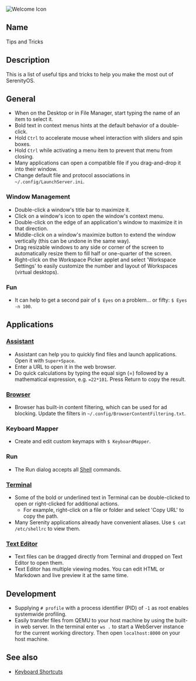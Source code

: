 ![Welcome Icon](/res/icons/32x32/app-welcome.png)

## Name
Tips and Tricks

## Description
This is a list of useful tips and tricks to help you make the most out of SerenityOS.

## General
* When on the Desktop or in File Manager, start typing the name of an item to select it.
* Bold text in context menus hints at the default behavior of a double-click.
* Hold `Ctrl` to accelerate mouse wheel interaction with sliders and spin boxes.
* Hold `Ctrl` while activating a menu item to prevent that menu from closing.
* Many applications can open a compatible file if you drag-and-drop it into their window.
* Change default file and protocol associations in `~/.config/LaunchServer.ini`.

### Window Management
* Double-click a window's title bar to maximize it.
* Click on a window's icon to open the window's context menu.
* Double-click on the edge of an application's window to maximize it in that direction.
* Middle-click on a window's maximize button to extend the window vertically (this can be undone in the same way).
* Drag resizable windows to any side or corner of the screen to automatically resize them to fill half or one-quarter of the screen.
* Right-click on the Workspace Picker applet and select 'Workspace Settings' to easily customize the number and layout of Workspaces (virtual desktops).

### Fun
* It can help to get a second pair of `$ Eyes` on a problem… or fifty: `$ Eyes -n 100`.

## Applications

### [Assistant](help://man/1/Applications/Assistant)
* Assistant can help you to quickly find files and launch applications. Open it with `Super+Space`.
* Enter a URL to open it in the web browser.
* Do quick calculations by typing the equal sign (=) followed by a mathematical expression, e.g. `=22*101`. Press Return to copy the result.

### [Browser](help://man/1/Applications/Browser)
* Browser has built-in content filtering, which can be used for ad blocking. Update the filters in `~/.config/BrowserContentFiltering.txt`.

### Keyboard Mapper
* Create and edit custom keymaps with `$ KeyboardMapper`.

### Run
* The Run dialog accepts all [Shell](help://man/5/Shell) commands.

### [Terminal](help://man/1/Applications/Terminal)
* Some of the bold or underlined text in Terminal can be double-clicked to open or right-clicked for additional actions.
    * For example, right-click on a file or folder and select 'Copy URL' to copy the path.
* Many Serenity applications already have convenient aliases. Use `$ cat /etc/shellrc` to view them.

### [Text Editor](help://man/1/Applications/TextEditor)
* Text files can be dragged directly from Terminal and dropped on Text Editor to open them.
* Text Editor has multiple viewing modes. You can edit HTML or Markdown and live preview it at the same time.

## Development
* Supplying `# profile` with a process identifier (PID) of `-1` as root enables systemwide profiling.
* Easily transfer files from QEMU to your host machine by using the built-in web server. In the terminal enter `ws .` to start a WebServer instance for the current working directory. Then open `localhost:8000` on your host machine.

## See also
* [Keyboard Shortcuts](help://man/7/KeyboardShortcuts)
